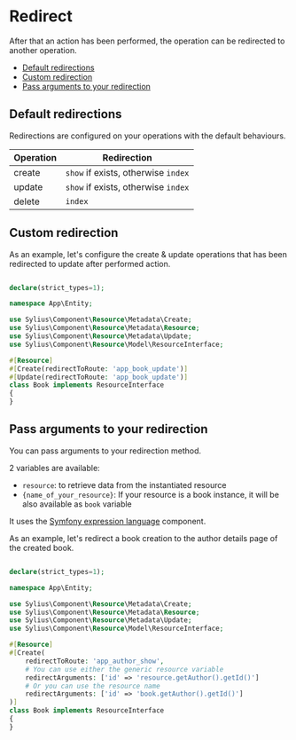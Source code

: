 # Redirect

After that an action has been performed, the operation can be redirected to another operation.

<!-- TOC -->
* [Default redirections](#default-redirections)
* [Custom redirection](#custom-redirection)
* [Pass arguments to your redirection](#pass-arguments-to-your-redirection)
<!-- TOC -->


## Default redirections

Redirections are configured on your operations with the default behaviours.

| Operation | Redirection                         |
|-----------|-------------------------------------|
| create    | `show` if exists, otherwise `index` |
| update    | `show` if exists, otherwise `index` |  
| delete    | `index`                             |

## Custom redirection

As an example, let's configure the create & update operations that has been redirected to update after performed action.

```php

declare(strict_types=1);

namespace App\Entity;

use Sylius\Component\Resource\Metadata\Create;
use Sylius\Component\Resource\Metadata\Resource;
use Sylius\Component\Resource\Metadata\Update;
use Sylius\Component\Resource\Model\ResourceInterface;

#[Resource]
#[Create(redirectToRoute: 'app_book_update')]
#[Update(redirectToRoute: 'app_book_update')]
class Book implements ResourceInterface
{
}
```

## Pass arguments to your redirection

You can pass arguments to your redirection method.

2 variables are available:

* `resource`: to retrieve data from the instantiated resource
* `{name_of_your_resource}`: If your resource is a book instance, it will be also available as `book` variable

It uses the [Symfony expression language](https://symfony.com/doc/current/components/expression_language.html) component.

As an example, let's redirect a book creation to the author details page of the created book.

```php

declare(strict_types=1);

namespace App\Entity;

use Sylius\Component\Resource\Metadata\Create;
use Sylius\Component\Resource\Metadata\Resource;
use Sylius\Component\Resource\Metadata\Update;
use Sylius\Component\Resource\Model\ResourceInterface;

#[Resource]
#[Create(
    redirectToRoute: 'app_author_show', 
    # You can use either the generic resource variable
    redirectArguments: ['id' => 'resource.getAuthor().getId()']
    # Or you can use the resource name
    redirectArguments: ['id' => 'book.getAuthor().getId()']
)]
class Book implements ResourceInterface
{
}
```
